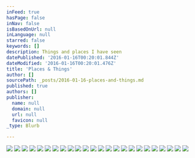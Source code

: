 ```yaml
---
inFeed: true
hasPage: false
inNav: false
isBasedOnUrl: null
inLanguage: null
starred: false
keywords: []
description: Things and places I have seen
datePublished: '2016-01-16T00:20:01.844Z'
dateModified: '2016-01-16T00:20:01.476Z'
title: 'Places & Things'
author: []
sourcePath: _posts/2016-01-16-places-and-things.md
published: true
authors: []
publisher:
  name: null
  domain: null
  url: null
  favicon: null
_type: Blurb

---
```

![](https://the-grid-user-content.s3-us-west-2.amazonaws.com/53478900-4ced-40f8-8f5c-610a21978ddf.png)
![](https://the-grid-user-content.s3-us-west-2.amazonaws.com/6bb85610-650f-4182-ad4a-351e31fa3703.png)
![](https://the-grid-user-content.s3-us-west-2.amazonaws.com/7026105d-0c30-4770-8afc-665d6d2bb55a.png)
![](https://the-grid-user-content.s3-us-west-2.amazonaws.com/e198b24c-3d94-415c-ab0c-80e768c7e572.png)
![](https://the-grid-user-content.s3-us-west-2.amazonaws.com/2767bdac-ed6a-4627-b173-3bdc0c6ec195.png)
![](https://the-grid-user-content.s3-us-west-2.amazonaws.com/8d453db8-a574-477e-9d98-88d1396b8399.png)
![](https://the-grid-user-content.s3-us-west-2.amazonaws.com/0e408968-fdd2-4f32-bed1-893607e56cbb.png)
![](https://the-grid-user-content.s3-us-west-2.amazonaws.com/09f4c072-fc1c-40a2-8649-10a54e839907.png)
![](https://the-grid-user-content.s3-us-west-2.amazonaws.com/3f1e827e-82f2-4a15-ab04-82ecc1561a39.png)
![](https://the-grid-user-content.s3-us-west-2.amazonaws.com/80a75190-75d1-432e-9535-4acac8db849b.png)
![](https://the-grid-user-content.s3-us-west-2.amazonaws.com/ca3c9e5d-daa9-4e32-b993-ae888fc5d6e8.png)
![](https://the-grid-user-content.s3-us-west-2.amazonaws.com/92699033-032f-47f7-bab1-7b339de637ef.png)
![](https://the-grid-user-content.s3-us-west-2.amazonaws.com/e6a8c924-e9e6-4dab-bb1f-0690068b9176.png)
![](https://the-grid-user-content.s3-us-west-2.amazonaws.com/dbe4cbf2-1595-4b63-a6f6-b0a06387a0f2.png)
![](https://the-grid-user-content.s3-us-west-2.amazonaws.com/df14d8e1-8899-4034-8ae9-24493a86bd7d.png)
![](https://the-grid-user-content.s3-us-west-2.amazonaws.com/db2afb76-94f5-4c48-8f40-e8c0b0bb8502.png)
![](https://the-grid-user-content.s3-us-west-2.amazonaws.com/9aff2aa2-722f-4101-b910-d9216eeeed9e.png)
![](https://the-grid-user-content.s3-us-west-2.amazonaws.com/3c7be20a-f53f-452e-b25a-a45ff81a7b27.png)
![](https://the-grid-user-content.s3-us-west-2.amazonaws.com/fbcda77d-255a-4afb-bdb1-915b21b50f38.png)
![](https://the-grid-user-content.s3-us-west-2.amazonaws.com/7a7c719c-44d7-4068-a9f3-87939f046a48.png)
![](https://the-grid-user-content.s3-us-west-2.amazonaws.com/0c35a684-bdb4-4cca-9920-af0343cd8381.png)
![](https://the-grid-user-content.s3-us-west-2.amazonaws.com/2707c135-a079-4c62-a697-18bb3f66dc8d.png)
![](https://the-grid-user-content.s3-us-west-2.amazonaws.com/b05fe808-8836-4345-9613-6a56ac26cdcf.png)
![](https://the-grid-user-content.s3-us-west-2.amazonaws.com/69397216-863c-4c1f-87be-8960452a90b3.png)